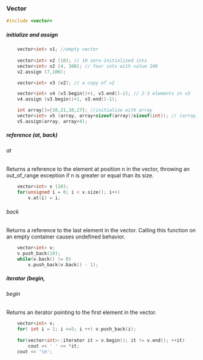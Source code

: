 ### Vector

```c++
#include <vector>
```
##### initialize and assign

```c++
	vector<int> v1; //empty vector
	
	vector<int> v2 (10); // 10 zero-initialized ints
	vector<int> v2 (4, 100); // four ints with value 100
	v2.assign (7,100);

	vector<int> v3 (v2); // a copy of v2

	vector<int> v4 (v3.begin()+1, v3.end()-1); // 2-3 elements in v3
	v4.assign (v3.begin()+1, v3.end()-1);

	int array[]={10,21,10,27}; //initialize with array
	vector<int> v5 (array, array+sizeof(array)/sizeof(int)); // (array, array + num of elements)
	v5.assign(array, array+4);
```

##### reference (at, back)

###### at
Returns a reference to the element at position n in the vector, throwing an out_of_range exception if n is greater or equal than its size.
 
```c++
	vector<int> v (10);
	for(unsigned i = 0; i < v.size(); i++)
		v.at(i) = i;
```
###### back
Returns a reference to the last element in the vector. Calling this function on an empty container causes undefined behavior.

```c++
	vector<int> v;
	v.push_back(10);
	while(v.back() != 0)
		v.push_back(v.back() - 1);
```

##### iterator (begin,

###### begin
Returns an iterator pointing to the first element in the vector.

```c++
	vector<int> v;
	for( int i = 1; i <=5; i ++) v.push_back(i);
	
	for(vector<int>::iterator it = v.begin(); it != v.end(); ++it)
		cout << ' ' << *it;
	cout << '\n';
```


